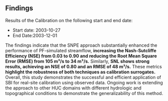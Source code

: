 ## Findings

Results of the Calibration on the following start and end date:

   - Start date: 2003-10-27
   - End Date:2003-12-01


The findings indicate that the SNPE approach substantially enhanced the performance of PF-simulated streamflow, **increasing the Nash-Sutcliffe Efficiency (NSE) from 0.03 to 0.90 and reducing the Root Mean Square Error (RMSE) from 105 m³/s to 34 m³/s.** Similarly, **SNL shows strong results, achieving an NSE of 0.80 and an RMSE of 48 m³/s.** These metrics **highlight the robustness of both techniques as calibration surrogates.** Overall, this study demonstrates the successful and efficient application of SBI for real-site calibration using observed data. Ongoing work is extending the approach to other HUC domains with different hydrologic and topographical conditions to demonstrate the generalizability of this method. 